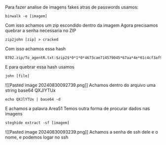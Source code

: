 Para fazer analise de imagens fakes atras de passwords usamos:
```
binwalk -e [imagem]
```
Com isso achamos um zip escondido dentro da imagem
Agora precisamos quebrar a senha necessaria no ZIP
```
zip2john [zip] > cracked
```
Com isso achamos essa hash
```
8702.zip/To_agentR.txt:$zip2$*0*1*0*4673cae714579045*67aa*4e*61c4cf3af94e649f827e5964ce575c5f7a239c48fb992c8ea8cbffe51d03755e0ca861a5a3dcbabfa618784b85075f0ef476c6da8261805bd0a4309db38835ad32613e3dc5d7e87c0f91c0b5e64e*4969f382486cb6767ae6*$/zip2$:To_agentR.txt:8702.zip:8702.zip
```
E para quebrar essa hash usamos
```
john [file]
```
![[Pasted image 20240830092739.png]]
Achamos dentro do arquivo uma string base64
QXJlYTUx
```
echo QXJlYTUx | base64 -d
```
E achamos a palavra Area51
Temos outra forma de procurar dados nas imagens
```
steghide extract -sf [imagem]
```
![[Pasted image 20240830093239.png]]
Achamos a senha de ssh dele e o nome, e podemos logar no ssh
